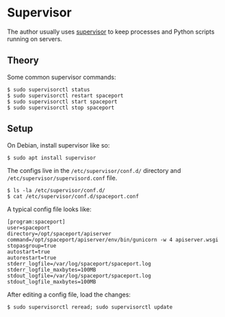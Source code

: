 # Supervisor

The author usually uses [supervisor](https://pypi.org/project/supervisor/) to keep processes and Python scripts running on servers.

## Theory

Some common supervisor commands:

```
$ sudo supervisorctl status
$ sudo supervisorctl restart spaceport
$ sudo supervisorctl start spaceport
$ sudo supervisorctl stop spaceport
```

## Setup

On Debian, install supervisor like so:

```
$ sudo apt install supervisor
```

The configs live in the `/etc/supervisor/conf.d/` directory and `/etc/supervisor/supervisord.conf` file.

```
$ ls -la /etc/supervisor/conf.d/
$ cat /etc/supervisor/conf.d/spaceport.conf
```

A typical config file looks like:

```
[program:spaceport]
user=spaceport
directory=/opt/spaceport/apiserver
command=/opt/spaceport/apiserver/env/bin/gunicorn -w 4 apiserver.wsgi
stopasgroup=true
autostart=true
autorestart=true
stderr_logfile=/var/log/spaceport/spaceport.log
stderr_logfile_maxbytes=100MB
stdout_logfile=/var/log/spaceport/spaceport.log
stdout_logfile_maxbytes=100MB

```

After editing a config file, load the changes:

```
$ sudo supervisorctl reread; sudo supervisorctl update
```
